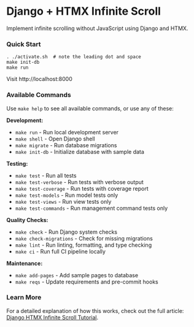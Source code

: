 # Django + HTMX Infinite Scroll

Implement infinite scrolling without JavaScript using Django and HTMX.

### Quick Start

    . ./activate.sh  # note the leading dot and space
    make init-db
    make run

Visit http://localhost:8000

### Available Commands

Use `make help` to see all available commands, or use any of these:

**Development:**
- `make run` - Run local development server
- `make shell` - Open Django shell
- `make migrate` - Run database migrations
- `make init-db` - Initialize database with sample data

**Testing:**
- `make test` - Run all tests
- `make test-verbose` - Run tests with verbose output
- `make test-coverage` - Run tests with coverage report
- `make test-models` - Run model tests only
- `make test-views` - Run view tests only
- `make test-commands` - Run management command tests only

**Quality Checks:**
- `make check` - Run Django system checks
- `make check-migrations` - Check for missing migrations
- `make lint` - Run linting, formatting, and type checking
- `make ci` - Run full CI pipeline locally

**Maintenance:**
- `make add-pages` - Add sample pages to database
- `make reqs` - Update requirements and pre-commit hooks

### Learn More

For a detailed explanation of how this works, check out the full article:
[Django HTMX Infinite Scroll Tutorial](https://sorokin.engineer/posts/en/django_htmx_infinite_scroll.html).
